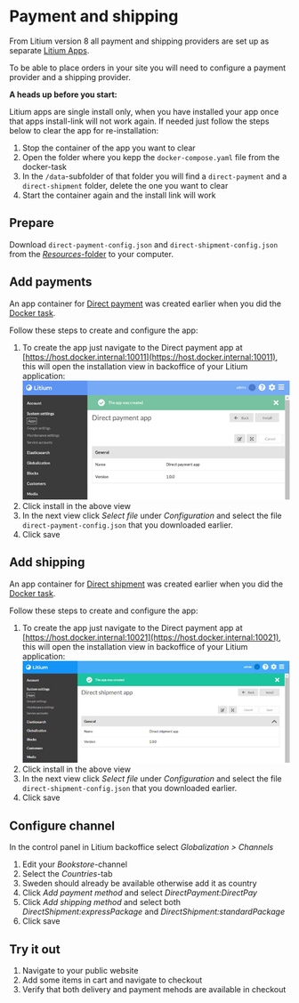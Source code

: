# Payment and shipping

From Litium version 8 all payment and shipping providers are set up as separate [Litium Apps](https://docs.litium.com/documentation/litium-apps).

To be able to place orders in your site you will need to configure a payment provider and a shipping provider.

**A heads up before you start:**

Litium apps are single install only, when you have installed your app once that apps install-link will not work again. If needed just follow the steps below to clear the app for re-installation:

1. Stop the container of the app you want to clear
1. Open the folder where you kepp the `docker-compose.yaml` file from the docker-task
1. In the `/data`-subfolder of that folder you will find a `direct-payment` and a `direct-shipment` folder, delete the one you want to clear
1. Start the container again and the install link will work

## Prepare

Download `direct-payment-config.json` and `direct-shipment-config.json` from the [_Resources_-folder](Resources) to your computer.

## Add payments

An app container for [Direct payment](https://docs.litium.com/documentation/litium-apps/direct-payment) was created earlier when you did the [Docker task](../Docker).

Follow these steps to create and configure the app:

1. To create the app just navigate to the Direct payment app at [https://host.docker.internal:10011](https://host.docker.internal:10011), this will open the installation view in backoffice of your Litium application:
    ![Alt text](Images/payment-app-created.jpg "Docker build menu")
1. Click install in the above view
1. In the next view click _Select file_ under _Configuration_ and select the file `direct-payment-config.json` that you downloaded earlier.
1. Click save

## Add shipping

An app container for [Direct shipment](https://docs.litium.com/documentation/litium-apps/direct-shipment) was created earlier when you did the [Docker task](../Docker).

Follow these steps to create and configure the app:

1. To create the app just navigate to the Direct payment app at [https://host.docker.internal:10021](https://host.docker.internal:10021), this will open the installation view in backoffice of your Litium application:
    ![Alt text](Images/shipment-app-created.jpg "Docker build menu")
1. Click install in the above view
1. In the next view click _Select file_ under _Configuration_ and select the file `direct-shipment-config.json` that you downloaded earlier.
1. Click save

## Configure channel

In the control panel in Litium backoffice select _Globalization > Channels_

1. Edit your _Bookstore_-channel
1. Select the _Countries_-tab
1. Sweden should already be available otherwise add it as country
1. Click _Add payment method_ and select _DirectPayment:DirectPay_
1. Click _Add shipping method_ and select both _DirectShipment:expressPackage_ and _DirectShipment:standardPackage_
1. Click save

## Try it out

1. Navigate to your public website
1. Add some items in cart and navigate to checkout
1. Verify that both delivery and payment mehods are available in checkout
